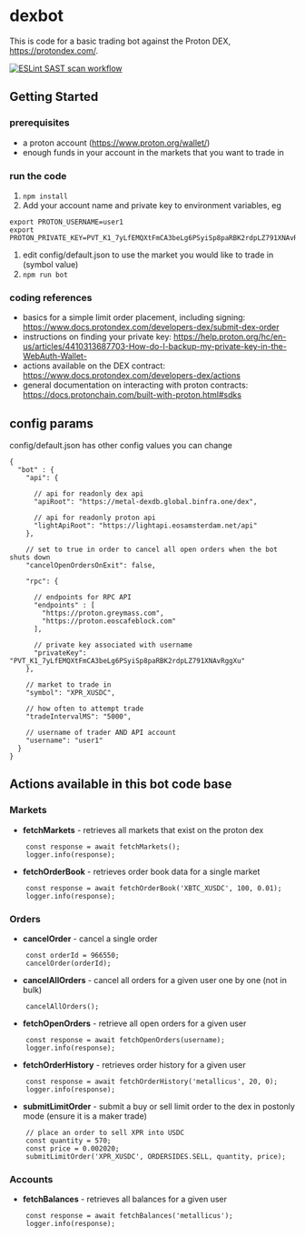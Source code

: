 # dexbot

This is code for a basic trading bot against the Proton DEX, https://protondex.com/.

[![ESLint SAST scan workflow](https://github.com/squdgy/dexbot/actions/workflows/eslint.yml/badge.svg?event=push)](https://github.com/squdgy/dexbot/security/code-scanning)

## Getting Started

### prerequisites
- a proton account (https://www.proton.org/wallet/)
- enough funds in your account in the markets that you want to trade in

### run the code
1. `npm install`
1. Add your account name and private key to environment variables, eg
```
export PROTON_USERNAME=user1
export PROTON_PRIVATE_KEY=PVT_K1_7yLfEMQXtFmCA3beLg6PSyiSp8paRBK2rdpLZ791XNAvRggXu
```
1. edit config/default.json to use the market you would like to trade in (symbol value)
1. `npm run bot`

### coding references
- basics for a simple limit order placement, including signing: https://www.docs.protondex.com/developers-dex/submit-dex-order
- instructions on finding your private key: https://help.proton.org/hc/en-us/articles/4410313687703-How-do-I-backup-my-private-key-in-the-WebAuth-Wallet-
- actions available on the DEX contract: https://www.docs.protondex.com/developers-dex/actions
- general documentation on interacting with proton contracts: https://docs.protonchain.com/built-with-proton.html#sdks

## config params
config/default.json has other config values you can change
```
{
  "bot" : {
    "api": {
        
      // api for readonly dex api
      "apiRoot": "https://metal-dexdb.global.binfra.one/dex",

      // api for readonly proton api
      "lightApiRoot": "https://lightapi.eosamsterdam.net/api"
    },

    // set to true in order to cancel all open orders when the bot shuts down
    "cancelOpenOrdersOnExit": false,

    "rpc": {

      // endpoints for RPC API
      "endpoints" : [
        "https://proton.greymass.com",
        "https://proton.eoscafeblock.com"
      ],

      // private key associated with username
      "privateKey": "PVT_K1_7yLfEMQXtFmCA3beLg6PSyiSp8paRBK2rdpLZ791XNAvRggXu" 
    },

    // market to trade in
    "symbol": "XPR_XUSDC",

    // how often to attempt trade
    "tradeIntervalMS": "5000",

    // username of trader AND API account
    "username": "user1"
  }
}
```

## Actions available in this bot code base

### Markets
- **fetchMarkets** - retrieves all markets that exist on the proton dex
```
    const response = await fetchMarkets();
    logger.info(response);
```
- **fetchOrderBook** - retrieves order book data for a single market
```
    const response = await fetchOrderBook('XBTC_XUSDC', 100, 0.01);
    logger.info(response);
```

### Orders
- **cancelOrder** - cancel a single order
```
    const orderId = 966550;
    cancelOrder(orderId);
```
- **cancelAllOrders** - cancel all orders for a given user one by one (not in bulk)
```
    cancelAllOrders();
```
- **fetchOpenOrders** - retrieve all open orders for a given user
```
    const response = await fetchOpenOrders(username);
    logger.info(response);
```
- **fetchOrderHistory** - retrieves order history for a given user
```
    const response = await fetchOrderHistory('metallicus', 20, 0);
    logger.info(response);
```
- **submitLimitOrder** - submit a buy or sell limit order to the dex in postonly mode (ensure it is a maker trade)
```
    // place an order to sell XPR into USDC
    const quantity = 570;
    const price = 0.002020;
    submitLimitOrder('XPR_XUSDC', ORDERSIDES.SELL, quantity, price);
```

### Accounts
- **fetchBalances** - retrieves all balances for a given user
```    
    const response = await fetchBalances('metallicus');
    logger.info(response);
```
